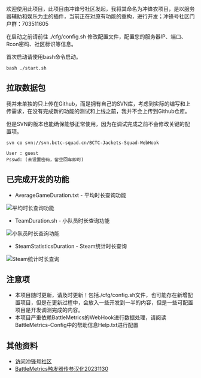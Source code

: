 
欢迎使用此项目，此项目由冲锋号社区发起，我将其命名为冲锋衣项目，是以服务器辅助和娱乐为主的插件，当前正在对原有功能的重构，进行开发；冲锋号社区门户群：703511605

在启动之前请前往 ./cfg/config.sh 修改配置文件，配置您的服务器IP、端口、Rcon密码、社区标识等信息。

首次启动请使用bash命令启动。

```
bash ./start.sh
```

## 拉取数据包
我并未单独的只上传在Github，而是拥有自己的SVN库，考虑到实际的编写和上传需求，在没有完成新的功能的测试和上线之前，我并不会上传到Github仓库。

但是SVN的版本也能确保能够正常使用，因为在调试完成之前不会修改关键的配置项。
```
svn co svn://svn.bctc-squad.cn/BCTC-Jackets-Squad-WebHook

User : guest
Psswd: (未设置密码，留空回车即可)
```

## 已完成开发的功能
* AverageGameDuration.txt - 平均时长查询功能

![平均时长查询功能](https://z1.ax1x.com/2023/12/01/pirOCE6.jpg)
* TeamDuration.sh - 小队员时长查询功能

![小队员时长查询功能](https://z1.ax1x.com/2023/12/01/pirOA8e.jpg)

* SteamStatisticsDuration - Steam统计时长查询

![Steam统计时长查询](https://z1.ax1x.com/2023/12/01/pirOEgH.jpg)

## 注意项
* 本项目随时更新，请及时更新！包括./cfg/config.sh文件，也可能存在新增配置项目，但是在更新过程中，会放入一些开发到一半的内容，但是一些可配置项目是开发调测完成的内容。
* 本项目严重依赖BattleMetrics的WebHook进行数据处理，请阅读BattleMetrics-Config中的帮助信息Help.txt进行配置

## 其他资料
* [访问冲锋号社区](https://bctc-squad.cn/)
* [BattleMetrics触发器传参汉化20231130](https://docs.qq.com/sheet/DY1BuUkpuVGRMSHh4)
